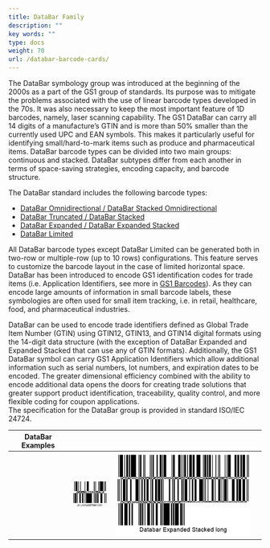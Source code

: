 ```yaml
---
title: DataBar Family
description: ""
key words: ""
type: docs
weight: 70
url: /databar-barcode-cards/
---
```


The DataBar symbology group was introduced at the beginning of the 2000s as a part of the GS1 group of standards. Its purpose was to mitigate the problems associated with the use of linear barcode types developed in the 70s. It was also necessary to keep the most important feature of 1D barcodes, namely, laser scanning capability.
The GS1 DataBar can carry all 14 digits of a manufacture’s GTIN and is more than 50% smaller than the currently used UPC and EAN symbols. This makes it particularly useful for identifying small/hard-to-mark items such as produce and pharmaceutical items. DataBar barcode types can be divided into two main groups: continuous and stacked. DataBar subtypes differ from each another in terms of space-saving strategies, encoding capacity, and barcode structure.

The DataBar standard includes the following barcode types: 
- [DataBar Omnidirectional / DataBar Stacked Omnidirectional](/barcode/databar-omnidirectional-card/)
- [DataBar Truncated / DataBar Stacked](/barcode/databar-truncated-card/)
- [DataBar Expanded / DataBar Expanded Stacked](/barcode/databar-expanded-card/)
- [DataBar Limited](/barcode/databar-limited-card/)
  
All DataBar barcode types except DataBar Limited can be generated both in two-row or multiple-row (up to 10 rows) configurations. This feature serves to customize the barcode layout in the case of limited horizontal space. DataBar has been introduced to encode GS1 identification codes for trade items (i.e. Application Identifiers, see more in [GS1 Barcodes](/barcode/net/generating-barcodes-using-new-barcode-generation-api/)). As they can encode large amounts of information in small barcode labels, these symbologies are often used for small item tracking, i.e. in retail, healthcare, food, and pharmaceutical industries. 
  
DataBar can be used to encode trade identifiers defined as Global Trade Item Number (GTIN) using GTIN12, GTIN13, and GTIN14 digital formats using the 14-digit data structure (with the exception of DataBar Expanded and Expanded Stacked that can use any of GTIN formats). Additionally, the GS1 DataBar symbol can carry GS1 Application Identifiers which allow additional information such as serial numbers, lot numbers, and expiration dates to be encoded. The greater dimensional efficiency combined with the ability to encode additional data opens the doors for creating trade solutions that greater support product identification, traceability, quality control, and more flexible coding for coupon applications.  
The specification for the DataBar group is provided in standard ISO/IEC 24724. 
  
|DataBar Examples| | | |
| :-: | :-: | :-: | :-: |
| |<img src="databaraspectratio15.png">|<img src="databarrows3.png">|